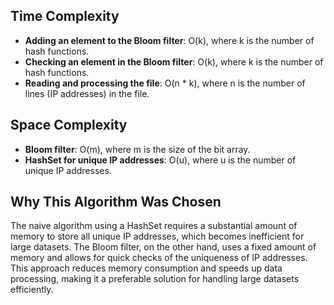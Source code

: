 ## Time Complexity

- **Adding an element to the Bloom filter**: O(k), where k is the number of hash functions.
- **Checking an element in the Bloom filter**: O(k), where k is the number of hash functions.
- **Reading and processing the file**: O(n * k), where n is the number of lines (IP addresses) in the file.

## Space Complexity

- **Bloom filter**: O(m), where m is the size of the bit array.
- **HashSet for unique IP addresses**: O(u), where u is the number of unique IP addresses.

## Why This Algorithm Was Chosen

The naive algorithm using a HashSet requires a substantial amount of memory to store all unique IP addresses, which becomes inefficient for large datasets. The Bloom filter, on the other hand, uses a fixed amount of memory and allows for quick checks of the uniqueness of IP addresses. This approach reduces memory consumption and speeds up data processing, making it a preferable solution for handling large datasets efficiently.
